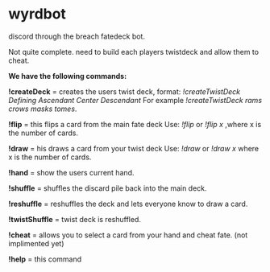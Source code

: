 # wyrdbot
discord through the breach fatedeck bot. 


Not quite complete.
need to build each players twistdeck and allow them to cheat. 

**We have the following commands:**

**!createDeck** = creates the users twist deck, 
format: *!createTwistDeck Defining Ascendant Center Descendant* 
For example *!createTwistDeck rams crows masks tomes*.

**!flip** = this flips a card from the main fate deck
Use: *!flip* or *!flip x* ,where x is the number of cards. 

**!draw** = his draws a card from your twist deck
Use: *!draw* or *!draw x* where x is the number of cards.

**!hand** = show the users current hand.					

**!shuffle** = shuffles the discard pile back into the main deck.

**!reshuffle** = reshuffles the deck and lets everyone know to draw a card.

**!twistShuffle** = twist deck is reshuffled.

**!cheat** = allows you to select a card from your hand and cheat fate. (not implimented yet) 

**!help** = this command
